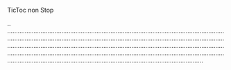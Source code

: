 TicToc non Stop

..
................................................................................................................................................................................................................................................................................................................................................................................................................................................................................................................................................................................................................................